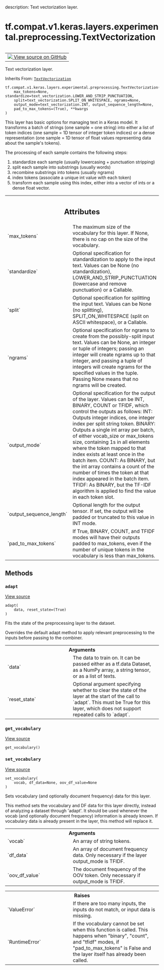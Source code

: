description: Text vectorization layer.

<div itemscope itemtype="http://developers.google.com/ReferenceObject">
<meta itemprop="name" content="tf.compat.v1.keras.layers.experimental.preprocessing.TextVectorization" />
<meta itemprop="path" content="Stable" />
<meta itemprop="property" content="__init__"/>
<meta itemprop="property" content="__new__"/>
<meta itemprop="property" content="adapt"/>
<meta itemprop="property" content="get_vocabulary"/>
<meta itemprop="property" content="set_vocabulary"/>
</div>

# tf.compat.v1.keras.layers.experimental.preprocessing.TextVectorization

<!-- Insert buttons and diff -->

<table class="tfo-notebook-buttons tfo-api nocontent" align="left">
<td>
  <a target="_blank" href="https://github.com/tensorflow/tensorflow/blob/r2.4/tensorflow/python/keras/layers/preprocessing/text_vectorization_v1.py#L30-L98">
    <img src="https://www.tensorflow.org/images/GitHub-Mark-32px.png" />
    View source on GitHub
  </a>
</td>
</table>



Text vectorization layer.

Inherits From: [`TextVectorization`](../../../../../../../tf/keras/layers/experimental/preprocessing/TextVectorization.md)

<pre class="devsite-click-to-copy prettyprint lang-py tfo-signature-link">
<code>tf.compat.v1.keras.layers.experimental.preprocessing.TextVectorization(
    max_tokens=None, standardize=text_vectorization.LOWER_AND_STRIP_PUNCTUATION,
    split=text_vectorization.SPLIT_ON_WHITESPACE, ngrams=None,
    output_mode=text_vectorization.INT, output_sequence_length=None,
    pad_to_max_tokens=(True), **kwargs
)
</code></pre>



<!-- Placeholder for "Used in" -->

This layer has basic options for managing text in a Keras model. It
transforms a batch of strings (one sample = one string) into either a list of
token indices (one sample = 1D tensor of integer token indices) or a dense
representation (one sample = 1D tensor of float values representing data about
the sample's tokens).

The processing of each sample contains the following steps:
  1) standardize each sample (usually lowercasing + punctuation stripping)
  2) split each sample into substrings (usually words)
  3) recombine substrings into tokens (usually ngrams)
  4) index tokens (associate a unique int value with each token)
  5) transform each sample using this index, either into a vector of ints or
     a dense float vector.



<!-- Tabular view -->
 <table class="responsive fixed orange">
<colgroup><col width="214px"><col></colgroup>
<tr><th colspan="2"><h2 class="add-link">Attributes</h2></th></tr>

<tr>
<td>
`max_tokens`
</td>
<td>
The maximum size of the vocabulary for this layer. If None,
there is no cap on the size of the vocabulary.
</td>
</tr><tr>
<td>
`standardize`
</td>
<td>
Optional specification for standardization to apply to the
input text. Values can be None (no standardization),
LOWER_AND_STRIP_PUNCTUATION (lowercase and remove punctuation) or a
Callable.
</td>
</tr><tr>
<td>
`split`
</td>
<td>
Optional specification for splitting the input text. Values can be
None (no splitting), SPLIT_ON_WHITESPACE (split on ASCII whitespace), or a
Callable.
</td>
</tr><tr>
<td>
`ngrams`
</td>
<td>
Optional specification for ngrams to create from the possibly-split
input text. Values can be None, an integer or tuple of integers; passing
an integer will create ngrams up to that integer, and passing a tuple of
integers will create ngrams for the specified values in the tuple. Passing
None means that no ngrams will be created.
</td>
</tr><tr>
<td>
`output_mode`
</td>
<td>
Optional specification for the output of the layer. Values can
be INT, BINARY, COUNT or TFIDF, which control the outputs as follows:
INT: Outputs integer indices, one integer index per split string token.
BINARY: Outputs a single int array per batch, of either vocab_size or
max_tokens size, containing 1s in all elements where the token mapped
to that index exists at least once in the batch item.
COUNT: As BINARY, but the int array contains a count of the number of
times the token at that index appeared in the batch item.
TFIDF: As BINARY, but the TF-IDF algorithm is applied to find the value
in each token slot.
</td>
</tr><tr>
<td>
`output_sequence_length`
</td>
<td>
Optional length for the output tensor. If set, the
output will be padded or truncated to this value in INT mode.
</td>
</tr><tr>
<td>
`pad_to_max_tokens`
</td>
<td>
If True, BINARY, COUNT, and TFIDF modes will have their
outputs padded to max_tokens, even if the number of unique tokens in the
vocabulary is less than max_tokens.
</td>
</tr>
</table>



## Methods

<h3 id="adapt"><code>adapt</code></h3>

<a target="_blank" href="https://github.com/tensorflow/tensorflow/blob/r2.4/tensorflow/python/keras/layers/preprocessing/text_vectorization.py#L392-L443">View source</a>

<pre class="devsite-click-to-copy prettyprint lang-py tfo-signature-link">
<code>adapt(
    data, reset_state=(True)
)
</code></pre>

Fits the state of the preprocessing layer to the dataset.

Overrides the default adapt method to apply relevant preprocessing to the
inputs before passing to the combiner.

<!-- Tabular view -->
 <table class="responsive fixed orange">
<colgroup><col width="214px"><col></colgroup>
<tr><th colspan="2">Arguments</th></tr>

<tr>
<td>
`data`
</td>
<td>
The data to train on. It can be passed either as a tf.data Dataset,
as a NumPy array, a string tensor, or as a list of texts.
</td>
</tr><tr>
<td>
`reset_state`
</td>
<td>
Optional argument specifying whether to clear the state of
the layer at the start of the call to `adapt`. This must be True for
this layer, which does not support repeated calls to `adapt`.
</td>
</tr>
</table>



<h3 id="get_vocabulary"><code>get_vocabulary</code></h3>

<a target="_blank" href="https://github.com/tensorflow/tensorflow/blob/r2.4/tensorflow/python/keras/layers/preprocessing/text_vectorization.py#L445-L446">View source</a>

<pre class="devsite-click-to-copy prettyprint lang-py tfo-signature-link">
<code>get_vocabulary()
</code></pre>




<h3 id="set_vocabulary"><code>set_vocabulary</code></h3>

<a target="_blank" href="https://github.com/tensorflow/tensorflow/blob/r2.4/tensorflow/python/keras/layers/preprocessing/text_vectorization.py#L471-L535">View source</a>

<pre class="devsite-click-to-copy prettyprint lang-py tfo-signature-link">
<code>set_vocabulary(
    vocab, df_data=None, oov_df_value=None
)
</code></pre>

Sets vocabulary (and optionally document frequency) data for this layer.

This method sets the vocabulary and DF data for this layer directly, instead
of analyzing a dataset through 'adapt'. It should be used whenever the vocab
(and optionally document frequency) information is already known. If
vocabulary data is already present in the layer, this method will replace
it.

<!-- Tabular view -->
 <table class="responsive fixed orange">
<colgroup><col width="214px"><col></colgroup>
<tr><th colspan="2">Arguments</th></tr>

<tr>
<td>
`vocab`
</td>
<td>
An array of string tokens.
</td>
</tr><tr>
<td>
`df_data`
</td>
<td>
An array of document frequency data. Only necessary if the layer
output_mode is TFIDF.
</td>
</tr><tr>
<td>
`oov_df_value`
</td>
<td>
The document frequency of the OOV token. Only necessary if
output_mode is TFIDF.
</td>
</tr>
</table>



<!-- Tabular view -->
 <table class="responsive fixed orange">
<colgroup><col width="214px"><col></colgroup>
<tr><th colspan="2">Raises</th></tr>

<tr>
<td>
`ValueError`
</td>
<td>
If there are too many inputs, the inputs do not match, or
input data is missing.
</td>
</tr><tr>
<td>
`RuntimeError`
</td>
<td>
If the vocabulary cannot be set when this function is
called. This happens when "binary", "count", and "tfidf" modes,
if "pad_to_max_tokens" is False and the layer itself has already been
called.
</td>
</tr>
</table>





